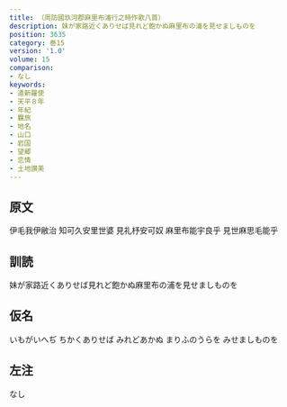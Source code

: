 ```yaml
---
title: （周防國玖河郡麻里布浦行之時作歌八首）
description: 妹が家路近くありせば見れど飽かぬ麻里布の浦を見せましものを
position: 3635
category: 巻15
version: '1.0'
volume: 15
comparison:
- なし
keywords:
- 遣新羅使
- 天平８年
- 年紀
- 羈旅
- 地名
- 山口
- 岩国
- 望郷
- 恋情
- 土地讃美
---
```


## 原文

伊毛我伊敝治 知可久安里世婆 見礼杼安可奴 麻里布能宇良乎 見世麻思毛能乎

## 訓読

妹が家路近くありせば見れど飽かぬ麻里布の浦を見せましものを

## 仮名

いもがいへぢ ちかくありせば みれどあかぬ まりふのうらを みせましものを

## 左注

なし
